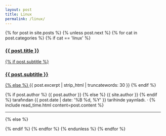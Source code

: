 ```yaml
---
layout: post
title: Linux
permalink: /linux/
---
```



{% for post in site.posts %}
{% unless post.next %}
{% for cat in post.categories %}
{% if cat == 'linux' %}
<article class="post-preview">
  <a href="{{ post.url | prepend: site.baseurl | replace: '//', '/' }}">
    <h3 class="post-title">{{ post.title }}</h3>
    {% if post.subtitle %}
    <h3 class="post-subtitle">{{ post.subtitle }}</h3>
    {% else %}
    <a class="post-subtitle">{{ post.excerpt | strip_html | truncatewords: 30 }}</a>
    {% endif %}
  </a>
  <p class="post-meta">
    {% if post.author %}
    {{ post.author }}
    {% else %}
    {{ site.author }}
    {% endif %}
    tarafından
    {{ post.date | date: '%B %d, %Y' }} tarihinde yayınladı. &middot; {% include read_time.html
    content=post.content %}
  </p>
</article>
<hr>
{% else %}

{% endif %}
{% endfor %}
{% endunless %}
{% endfor %}